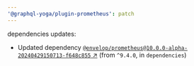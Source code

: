 ```yaml
---
'@graphql-yoga/plugin-prometheus': patch
---
```

dependencies updates:
  - Updated dependency [`@envelop/prometheus@10.0.0-alpha-20240429150713-f648c855`
    ↗︎](https://www.npmjs.com/package/@envelop/prometheus/v/10.0.0) (from `^9.4.0`, in
    `dependencies`)
